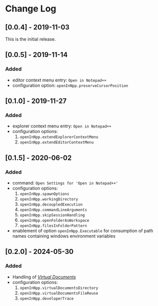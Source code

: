 # Change Log

## [0.0.4] - 2019-11-03
This is the initial release. 

## [0.0.5] - 2019-11-14
### Added
- editor context menu entry: `Open in Notepad++`
- configuration option: `openInNpp.preserveCursorPosition`

## [0.1.0] - 2019-11-27
### Added
- explorer context menu entry: `Open in Notepad++`
- configuration options:
  1. `openInNpp.extendExplorerContextMenu`
  2. `openInNpp.extendEditorContextMenu`

## [0.1.5] - 2020-06-02
### Added

- command: `Open Settings for 'Open in Notepad++'`
- configuration options:
  1. `openInNpp.spawnOptions`
  2. `openInNpp.workingDirectory`
  3. `openInNpp.decoupledExecution`
  4. `openInNpp.commandLineArguments`
  5. `openInNpp.skipSessionHandling`
  6. `openInNpp.openFolderAsWorkspace`
  7. `openInNpp.filesInFolderPattern`
- enablement of option `openInNpp.Executable` for consumption of path names containing windows environment variables

## [0.2.0] - 2024-05-30
### Added

- Handling of [_Virtual Documents_](https://code.visualstudio.com/api/extension-guides/virtual-documents)
- configuration options:
  1. `openInNpp.virtualDocumentsDirectory`
  2. `openInNpp.virtualDocumentsFileReuse`
  3. `openInNpp.developerTrace`